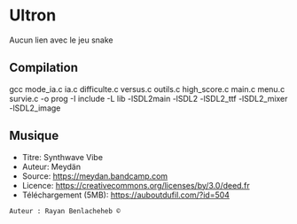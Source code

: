 # Ultron
Aucun lien avec le jeu snake

## Compilation
gcc mode_ia.c ia.c difficulte.c versus.c outils.c high_score.c main.c menu.c survie.c -o prog -I include -L lib -lSDL2main -lSDL2 -lSDL2_ttf -lSDL2_mixer -lSDL2_image
## Musique
- Titre:  Synthwave Vibe
- Auteur: Meydän
- Source: https://meydan.bandcamp.com
- Licence: https://creativecommons.org/licenses/by/3.0/deed.fr
- Téléchargement (5MB): https://auboutdufil.com/?id=504
```
Auteur : Rayan Benlacheheb ©
```
